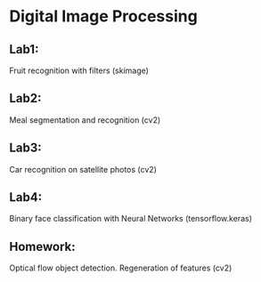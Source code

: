 # Digital Image Processing

## Lab1:
Fruit recognition with filters (skimage)


## Lab2:
Meal segmentation and recognition (cv2)


## Lab3:
Car recognition on satellite photos (cv2)


## Lab4:
Binary face classification with Neural Networks (tensorflow.keras)


## Homework:
Optical flow object detection. Regeneration of features (cv2)
